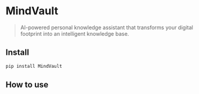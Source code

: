 # MindVault
> AI-powered personal knowledge assistant that transforms your digital footprint into an intelligent knowledge base.

<!-- WARNING: THIS FILE WAS AUTOGENERATED! DO NOT EDIT! -->

## Install

``` sh
pip install MindVault
```

## How to use
